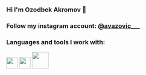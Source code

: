 ### Hi I'm Ozodbek Akromov 👋
### Follow my instagram account: [@avazovic___](https://instagram.com/avazovic___/)
### Languages and tools I work with: 

<img src="https://w7.pngwing.com/pngs/201/90/png-transparent-logo-html-html5.png" width="30px">
<img src="https://cdn.freebiesupply.com/logos/large/2x/css3-logo-png-transparent.png" width="30px">
<img src="https://encrypted-tbn0.gstatic.com/images?q=tbn:ANd9GcTxURvk24oQENIHSAX_dGgngS5VzUYtMjoJMfMuf6JfBQ&s" width="44px">
 
    
